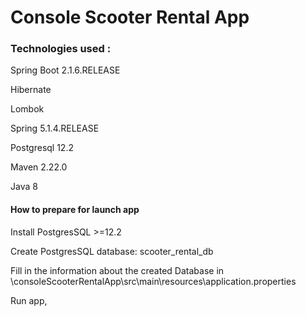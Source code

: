 # Console Scooter Rental App
### Technologies used :

Spring Boot 2.1.6.RELEASE

Hibernate

Lombok

Spring 5.1.4.RELEASE

Postgresql 12.2

Maven 2.22.0

Java 8

#### How to prepare for launch app

Install PostgresSQL >=12.2

Create PostgresSQL database: scooter_rental_db  

Fill in the information about the created Database in 
\consoleScooterRentalApp\src\main\resources\application.properties

Run app,

